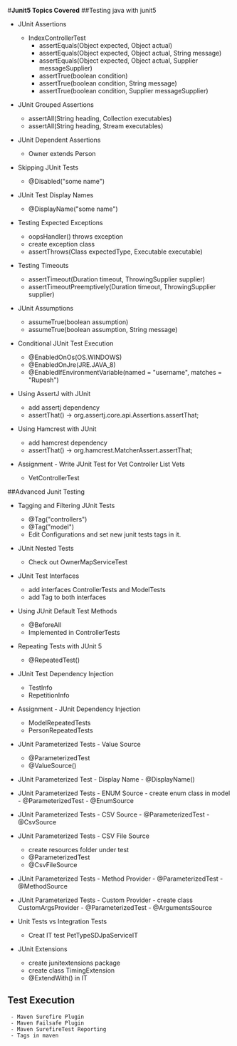 #**Junit5 Topics Covered**
 ##Testing java with junit5
- JUnit Assertions  
   - IndexControllerTest 
     - assertEquals​(Object expected, Object actual)
     - assertEquals​(Object expected, Object actual, String message)
     - assertEquals​(Object expected, Object actual, Supplier<String> messageSupplier)
     - assertTrue​(boolean condition)
     - assertTrue​(boolean condition, String message)
     - assertTrue​(boolean condition, Supplier<String> messageSupplier)
  
- JUnit Grouped Assertions
    - assertAll​(String heading, Collection<Executable> executables)
    - assertAll​(String heading, Stream<Executable> executables)
  
- JUnit Dependent Assertions
     - Owner extends Person 
  
- Skipping JUnit Tests
  - @Disabled("some name")
  
- JUnit Test Display Names
   - @DisplayName("some name")
   
- Testing Expected Exceptions
    - oopsHandler() throws exception
    - create exception class
    - assertThrows​(Class<T> expectedType, Executable executable)
  
- Testing Timeouts
    - assertTimeout​(Duration timeout, ThrowingSupplier<T> supplier)
    - assertTimeoutPreemptively​(Duration timeout, ThrowingSupplier<T> supplier)
   
- JUnit Assumptions
  - assumeTrue​(boolean assumption)
  - assumeTrue​(boolean assumption, String message)
    
- Conditional JUnit Test Execution
    - @EnabledOnOs(OS.WINDOWS)
    - @EnabledOnJre(JRE.JAVA_8)
    - @EnabledIfEnvironmentVariable(named = "username", matches = "Rupesh")
   
- Using AssertJ with JUnit
   - add assertj dependency
   - assertThat() -> org.assertj.core.api.Assertions.assertThat;
  
- Using Hamcrest with JUnit
   - add hamcrest dependency
   - assertThat() -> org.hamcrest.MatcherAssert.assertThat;
  
- Assignment - Write JUnit Test for Vet Controller List Vets 
   -  VetControllerTest 

##Advanced Junit Testing
- Tagging and Filtering JUnit Tests
   - @Tag("controllers")
   - @Tag("model")
   - Edit Configurations and set new junit tests tags in it.
  
- JUnit Nested Tests
    - Check out OwnerMapServiceTest 
  
- JUnit Test Interfaces
   - add interfaces ControllerTests and ModelTests 
   - add Tag to both interfaces
   
- Using JUnit Default Test Methods 
    - @BeforeAll
    - Implemented in ControllerTests
  
- Repeating Tests with JUnit 5
    - @RepeatedTest()
   
- JUnit Test Dependency Injection
   - TestInfo
   - RepetitionInfo
  
- Assignment - JUnit Dependency Injection
     - ModelRepeatedTests
     - PersonRepeatedTests
     
- JUnit Parameterized Tests - Value Source
     - @ParameterizedTest
     - @ValueSource()
  
- JUnit Parameterized Test - Display Name
      -  @DisplayName()

- JUnit Parameterized Tests - ENUM Source
      - create enum class in model
      - @ParameterizedTest
      - @EnumSource

- JUnit Parameterized Tests - CSV Source
       - @ParameterizedTest
       - @CsvSource

- JUnit Parameterized Tests - CSV File Source
     - create resources folder under test
     - @ParameterizedTest
     - @CsvFileSource
  
- JUnit Parameterized Tests - Method Provider
      - @ParameterizedTest
      - @MethodSource

- JUnit Parameterized Tests - Custom Provider
      - create class CustomArgsProvider
      - @ParameterizedTest
      - @ArgumentsSource

- Unit Tests vs Integration Tests 
     - Creat IT test PetTypeSDJpaServiceIT
  
- JUnit Extensions
    - create junitextensions package
    - create class TimingExtension
    - @ExtendWith() in IT
  
## Test Execution
     - Maven Surefire Plugin
     - Maven Failsafe Plugin
     - Maven SurefireTest Reporting
     - Tags in maven